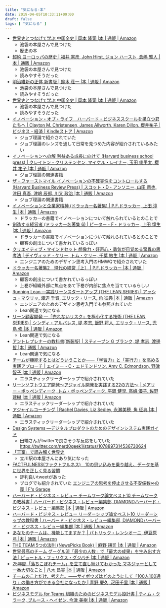 ```yaml
---
title: "気になる-本"
date: 2019-04-05T10:33:11+09:00
draft: false
tags: [ "気になる" ]
---
```


- [世界史とつなげて学ぶ 中国全史 | 岡本 隆司 |本 | 通販 | Amazon](https://www.amazon.co.jp/%E4%B8%96%E7%95%8C%E5%8F%B2%E3%81%A8%E3%81%A4%E3%81%AA%E3%81%92%E3%81%A6%E5%AD%A6%E3%81%B6-%E4%B8%AD%E5%9B%BD%E5%85%A8%E5%8F%B2-%E5%B2%A1%E6%9C%AC-%E9%9A%86%E5%8F%B8/dp/4492062122/ref=sr_1_1?__mk_ja_JP=%E3%82%AB%E3%82%BF%E3%82%AB%E3%83%8A&crid=3CHRCRZ3OXAM1&keywords=%E4%B8%96%E7%95%8C%E5%8F%B2%E3%81%A8%E3%81%A4%E3%81%AA%E3%81%92%E3%81%A6%E5%AD%A6%E3%81%B6%E4%B8%AD%E5%9B%BD%E5%8F%B2&qid=1563005918&s=gateway&sprefix=%E4%B8%96%E7%95%8C%E5%8F%B2%E3%81%A8%2Caps%2C354&sr=8-1)
  - 池袋の本屋さんで見つけた
  - 歴史の本
- [超約 ヨーロッパの歴史 | 福井 憲彦, John Hirst, ジョン ハースト, 倉嶋 雅人 |本 | 通販 | Amazon](https://www.amazon.co.jp/%E8%B6%85%E7%B4%84-%E3%83%A8%E3%83%BC%E3%83%AD%E3%83%83%E3%83%91%E3%81%AE%E6%AD%B4%E5%8F%B2-%E7%A6%8F%E4%BA%95-%E6%86%B2%E5%BD%A6/dp/4487811996/ref=sr_1_1?__mk_ja_JP=%E3%82%AB%E3%82%BF%E3%82%AB%E3%83%8A&keywords=%E8%B6%85%E8%A8%B3+%E3%83%A8%E3%83%BC%E3%83%AD%E3%83%83%E3%83%91%E3%81%AE%E6%AD%B4%E5%8F%B2&qid=1563005956&s=gateway&sr=8-1)
  - 池袋の本屋さんで見つけた
  - 読みやすそうだった
- [明治維新の正体 新書版 | 鈴木 荘一 |本 | 通販 | Amazon](https://www.amazon.co.jp/%E6%98%8E%E6%B2%BB%E7%B6%AD%E6%96%B0%E3%81%AE%E6%AD%A3%E4%BD%93-%E6%96%B0%E6%9B%B8%E7%89%88-%E9%88%B4%E6%9C%A8-%E8%8D%98%E4%B8%80/dp/4909447075/ref=sr_1_1?__mk_ja_JP=%E3%82%AB%E3%82%BF%E3%82%AB%E3%83%8A&keywords=%E6%98%8E%E6%B2%BB%E7%B6%AD%E6%96%B0%E3%81%AE%E6%AD%A3%E4%BD%93&qid=1563010586&s=gateway&sr=8-1)
  - 池袋の本屋さんで見つけた
  - 読みやすそうだった
- [世界史とつなげて学ぶ 中国全史 | 岡本 隆司 |本 | 通販 | Amazon](https://www.amazon.co.jp/%E4%B8%96%E7%95%8C%E5%8F%B2%E3%81%A8%E3%81%A4%E3%81%AA%E3%81%92%E3%81%A6%E5%AD%A6%E3%81%B6-%E4%B8%AD%E5%9B%BD%E5%85%A8%E5%8F%B2-%E5%B2%A1%E6%9C%AC-%E9%9A%86%E5%8F%B8/dp/4492062122/ref=sr_1_1?__mk_ja_JP=%E3%82%AB%E3%82%BF%E3%82%AB%E3%83%8A&keywords=%E4%B8%96%E7%95%8C%E5%8F%B2+%E4%B8%AD%E5%9B%BD%E5%8F%B2&qid=1563010549&s=gateway&sr=8-1)
  - 池袋の本屋さんで見つけた
  - 読みやすそうだった
- [イノベーション・オブ・ライフ　ハーバード・ビジネススクールを巣立つ君たちへ | Clayton M. Christensen, James Allworth, Karen Dillon, 櫻井祐子 | ビジネス・経済 | Kindleストア | Amazon](https://www.amazon.co.jp/dp/B00C37UKD0/ref=dp-kindle-redirect?_encoding=UTF8&btkr=1)
  - ジョブ理論で紹介されていた
  - ジョブ理論のレンズを通して日常を見つめた内容が紹介されているみたい
- [イノベーションへの解 利益ある成長に向けて (Harvard business school press) | クレイトン・クリステンセン, マイケル・レイナー, 玉田 俊平太, 櫻井 祐子 |本 | 通販 | Amazon](https://www.amazon.co.jp/%E3%82%A4%E3%83%8E%E3%83%99%E3%83%BC%E3%82%B7%E3%83%A7%E3%83%B3%E3%81%B8%E3%81%AE%E8%A7%A3-%E5%88%A9%E7%9B%8A%E3%81%82%E3%82%8B%E6%88%90%E9%95%B7%E3%81%AB%E5%90%91%E3%81%91%E3%81%A6-Harvard-business-school/dp/4798104930)
  - ジョブ理論の関連書籍
- [ザ・ファーストマイル イノベーションの不確実性をコントロールする (Harvard Business Review Press) | スコット・D・アンソニー, 山田 竜也, 津田 真吾, 津嶋 辰郎, 川又 政治 |本 | 通販 | Amazon](https://www.amazon.co.jp/%E3%82%B6%E3%83%BB%E3%83%95%E3%82%A1%E3%83%BC%E3%82%B9%E3%83%88%E3%83%9E%E3%82%A4%E3%83%AB-%E3%82%A4%E3%83%8E%E3%83%99%E3%83%BC%E3%82%B7%E3%83%A7%E3%83%B3%E3%81%AE%E4%B8%8D%E7%A2%BA%E5%AE%9F%E6%80%A7%E3%82%92%E3%82%B3%E3%83%B3%E3%83%88%E3%83%AD%E3%83%BC%E3%83%AB%E3%81%99%E3%82%8B-Harvard-Business-Review/dp/4798138398/ref=sr_1_1?__mk_ja_JP=%E3%82%AB%E3%82%BF%E3%82%AB%E3%83%8A&keywords=%E3%83%95%E3%82%A1%E3%83%BC%E3%82%B9%E3%83%88%E3%83%9E%E3%82%A4%E3%83%AB&qid=1559381168&s=books&sr=1-1)
  - ジョブ理論の関連書籍
- [イノベーションと企業家精神 (ドラッカー名著集) | P.F.ドラッカー, 上田 淳生 |本 | 通販 | Amazon](https://www.amazon.co.jp/%E3%82%A4%E3%83%8E%E3%83%99%E3%83%BC%E3%82%B7%E3%83%A7%E3%83%B3%E3%81%A8%E4%BC%81%E6%A5%AD%E5%AE%B6%E7%B2%BE%E7%A5%9E-%E3%83%89%E3%83%A9%E3%83%83%E3%82%AB%E3%83%BC%E5%90%8D%E8%91%97%E9%9B%86-P-F-%E3%83%89%E3%83%A9%E3%83%83%E3%82%AB%E3%83%BC/dp/4478000646/ref=pd_lpo_sbs_14_img_1?_encoding=UTF8&psc=1&refRID=D046V52DD4FH4WZ441WC)
  - ドラッカーの書籍でイノベーションについて触れられているとのことで
- [創造する経営者 (ドラッカー名著集 6) | ピーター・F・ドラッカー, 上田 惇生 |本 | 通販 | Amazon](https://www.amazon.co.jp/%E5%89%B5%E9%80%A0%E3%81%99%E3%82%8B%E7%B5%8C%E5%96%B6%E8%80%85-%E3%83%89%E3%83%A9%E3%83%83%E3%82%AB%E3%83%BC%E5%90%8D%E8%91%97%E9%9B%86-6-%E3%83%94%E3%83%BC%E3%82%BF%E3%83%BC%E3%83%BBF%E3%83%BB%E3%83%89%E3%83%A9%E3%83%83%E3%82%AB%E3%83%BC/dp/4478000565)
  - ドラッカーの書籍でイノベーションについて触れられているとのことで
  - 顧客の創出について書かれているっぽい
- [クリエイティブ・マインドセット 想像力・好奇心・勇気が目覚める驚異の思考法 | デイヴィッド・ケリー, トム・ケリー, 千葉 敏生 |本 | 通販 | Amazon](https://www.amazon.co.jp/%E3%82%AF%E3%83%AA%E3%82%A8%E3%82%A4%E3%83%86%E3%82%A3%E3%83%96%E3%83%BB%E3%83%9E%E3%82%A4%E3%83%B3%E3%83%89%E3%82%BB%E3%83%83%E3%83%88-%E6%83%B3%E5%83%8F%E5%8A%9B%E3%83%BB%E5%A5%BD%E5%A5%87%E5%BF%83%E3%83%BB%E5%8B%87%E6%B0%97%E3%81%8C%E7%9B%AE%E8%A6%9A%E3%82%81%E3%82%8B%E9%A9%9A%E7%95%B0%E3%81%AE%E6%80%9D%E8%80%83%E6%B3%95-%E3%83%87%E3%82%A4%E3%83%B4%E3%82%A3%E3%83%83%E3%83%89%E3%83%BB%E3%82%B1%E3%83%AA%E3%83%BC/dp/4822250253)
  - エンジニアのためのデザイン思考入門のHMWQで紹介されていた
- [ドラッカー名著集2　現代の経営［上］ | P.F.ドラッカー |本 | 通販 | Amazon](https://www.amazon.co.jp/%E3%83%89%E3%83%A9%E3%83%83%E3%82%AB%E3%83%BC%E5%90%8D%E8%91%97%E9%9B%862-%E7%8F%BE%E4%BB%A3%E3%81%AE%E7%B5%8C%E5%96%B6%EF%BC%BB%E4%B8%8A%EF%BC%BD-P-F-%E3%83%89%E3%83%A9%E3%83%83%E3%82%AB%E3%83%BC/dp/4478307008)
  - 顧客の創出について書かれているっぽい
  - 上巻が組織外部に焦点をあて下巻が内部に焦点を当てているらしい
- [Running Lean ―実践リーンスタートアップ (THE LEAN SERIES) | アッシュ・マウリャ, 渡辺 千賀, エリック・リース, 角 征典 |本 | 通販 | Amazon](https://www.amazon.co.jp/Running-Lean-%E2%80%95%E5%AE%9F%E8%B7%B5%E3%83%AA%E3%83%BC%E3%83%B3%E3%82%B9%E3%82%BF%E3%83%BC%E3%83%88%E3%82%A2%E3%83%83%E3%83%97-LEAN-%E3%82%A2%E3%83%83%E3%82%B7%E3%83%A5%E3%83%BB%E3%83%9E%E3%82%A6%E3%83%AA%E3%83%A3/dp/4873115914/ref=sr_1_2?__mk_ja_JP=%E3%82%AB%E3%82%BF%E3%82%AB%E3%83%8A&keywords=lean&qid=1558058801&s=gateway&sr=8-2)
  - エンジニアのためのデザイン思考入門でも参照されていた
  - Lean関連で気になる
- [リーン顧客開発 ―「売れないリスク」を極小化する技術 (THE LEAN SERIES) | シンディ・アルバレス, 堤 孝志, 飯野 将人, エリック・リース, 児島 修 |本 | 通販 | Amazon](https://www.amazon.co.jp/%E3%83%AA%E3%83%BC%E3%83%B3%E9%A1%A7%E5%AE%A2%E9%96%8B%E7%99%BA-%E2%80%95%E3%80%8C%E5%A3%B2%E3%82%8C%E3%81%AA%E3%81%84%E3%83%AA%E3%82%B9%E3%82%AF%E3%80%8D%E3%82%92%E6%A5%B5%E5%B0%8F%E5%8C%96%E3%81%99%E3%82%8B%E6%8A%80%E8%A1%93-LEAN-%E3%82%B7%E3%83%B3%E3%83%87%E3%82%A3%E3%83%BB%E3%82%A2%E3%83%AB%E3%83%90%E3%83%AC%E3%82%B9/dp/4873117216/ref=sr_1_15?__mk_ja_JP=%E3%82%AB%E3%82%BF%E3%82%AB%E3%83%8A&keywords=lean&qid=1558058801&s=gateway&sr=8-15)
  - Lean関連で気になる
- [アントレプレナーの教科書[新装版] | スティーブン G ブランク, 堤 孝志, 渡邊 哲 |本 | 通販 | Amazon](https://www.amazon.co.jp/%E3%82%A2%E3%83%B3%E3%83%88%E3%83%AC%E3%83%97%E3%83%AC%E3%83%8A%E3%83%BC%E3%81%AE%E6%95%99%E7%A7%91%E6%9B%B8-%E6%96%B0%E8%A3%85%E7%89%88-%E3%82%B9%E3%83%86%E3%82%A3%E3%83%BC%E3%83%96%E3%83%B3-G-%E3%83%96%E3%83%A9%E3%83%B3%E3%82%AF/dp/4798143839/ref=pd_sbs_14_6/358-7654772-3693648?_encoding=UTF8&pd_rd_i=4798143839&pd_rd_r=12276c47-7849-11e9-8a2e-db5fc0625183&pd_rd_w=ftYrO&pd_rd_wg=bkq90&pf_rd_p=ad2ea29d-ea11-483c-9db2-6b5875bb9b73&pf_rd_r=CBTHBEZCZBVBNFE0JKX1&psc=1&refRID=CBTHBEZCZBVBNFE0JKX1)
  - Lean関連で気になる
- [チームが機能するとはどういうことか――「学習力」と「実行力」を高める実践アプローチ | エイミー・C・エドモンドソン, Amy C. Edmondson, 野津 智子 |本 | 通販 | Amazon](https://www.amazon.co.jp/%E3%83%81%E3%83%BC%E3%83%A0%E3%81%8C%E6%A9%9F%E8%83%BD%E3%81%99%E3%82%8B%E3%81%A8%E3%81%AF%E3%81%A9%E3%81%86%E3%81%84%E3%81%86%E3%81%93%E3%81%A8%E3%81%8B%E2%80%95%E2%80%95%E3%80%8C%E5%AD%A6%E7%BF%92%E5%8A%9B%E3%80%8D%E3%81%A8%E3%80%8C%E5%AE%9F%E8%A1%8C%E5%8A%9B%E3%80%8D%E3%82%92%E9%AB%98%E3%82%81%E3%82%8B%E5%AE%9F%E8%B7%B5%E3%82%A2%E3%83%97%E3%83%AD%E3%83%BC%E3%83%81-%E3%82%A8%E3%82%A4%E3%83%9F%E3%83%BC%E3%83%BBC%E3%83%BB%E3%82%A8%E3%83%89%E3%83%A2%E3%83%B3%E3%83%89%E3%82%BD%E3%83%B3/dp/4862761828/ref=sr_1_1?__mk_ja_JP=%E3%82%AB%E3%82%BF%E3%82%AB%E3%83%8A&crid=1QW6XJQ69CTW9&keywords=%E3%83%81%E3%83%BC%E3%83%A0%E3%81%8C%E6%A9%9F%E8%83%BD%E3%81%99%E3%82%8B%E3%81%A8%E3%81%AF%E3%81%A9%E3%81%86%E3%81%84%E3%81%86%E3%81%93%E3%81%A8%E3%81%8B&qid=1554556024&s=gateway&sprefix=%E3%83%81%E3%83%BC%E3%83%A0%E3%81%8C%E6%A9%9F%E8%83%BD%2Caps%2C363&sr=8-1)
    - エラスティックリーダーシップで紹介されていた
- [リーンソフトウエア開発～アジャイル開発を実践する22の方法～ | メアリー・ポッペンディーク, トム・ポッペンディーク, 平鍋 健児, 高嶋 優子, 佐野 建樹 |本 | 通販 | Amazon](https://www.amazon.co.jp/%E3%83%AA%E3%83%BC%E3%83%B3%E3%82%BD%E3%83%95%E3%83%88%E3%82%A6%E3%82%A8%E3%82%A2%E9%96%8B%E7%99%BA%EF%BD%9E%E3%82%A2%E3%82%B8%E3%83%A3%E3%82%A4%E3%83%AB%E9%96%8B%E7%99%BA%E3%82%92%E5%AE%9F%E8%B7%B5%E3%81%99%E3%82%8B22%E3%81%AE%E6%96%B9%E6%B3%95%EF%BD%9E-%E3%83%A1%E3%82%A2%E3%83%AA%E3%83%BC%E3%83%BB%E3%83%9D%E3%83%83%E3%83%9A%E3%83%B3%E3%83%87%E3%82%A3%E3%83%BC%E3%82%AF/dp/4822281930/ref=sr_1_2?__mk_ja_JP=%E3%82%AB%E3%82%BF%E3%82%AB%E3%83%8A&keywords=%E3%83%AA%E3%83%BC%E3%83%B3%E3%82%BD%E3%83%95%E3%83%88%E3%82%A6%E3%82%A7%E3%82%A2%E9%96%8B%E7%99%BA&qid=1554556081&s=gateway&sr=8-2)
    - エラスティックリーダーシップで紹介されていた
- [アジャイルコーチング | Rachel Davies, Liz Sedley, 永瀬美穂, 角 征典 |本 | 通販 | Amazon](https://www.amazon.co.jp/%E3%82%A2%E3%82%B8%E3%83%A3%E3%82%A4%E3%83%AB%E3%82%B3%E3%83%BC%E3%83%81%E3%83%B3%E3%82%B0-Rachel-Davies/dp/4274219372/ref=sr_1_1?__mk_ja_JP=%E3%82%AB%E3%82%BF%E3%82%AB%E3%83%8A&keywords=%E3%82%A2%E3%82%B8%E3%83%A3%E3%82%A4%E3%83%AB%E3%82%B3%E3%83%BC%E3%83%81%E3%83%B3%E3%82%B0&qid=1554555997&s=gateway&sr=8-1)
    - エラスティックリーダーシップで紹介されていた
- [Design Systems ―デジタルプロダクトのためのデザインシステム実践ガイド](https://amzn.to/2EXczsG)
    - 田端さんがtwitterで良さそうな反応をしていた https://twitter.com/nerd0geek1/status/1078897314536730624
- [「王室」で読み解く世界史](https://amzn.to/2EXB6OB)
    - 立川駅の本屋さんにあり気になった
- [FACTFULNESS(ファクトフルネス)　10の思い込みを乗り越え、データを基に世界を正しく見る習慣](https://amzn.to/2TE1r7G)
    - 評判良いtweetがあった
    - ブログでも紹介されていた [エンジニアの思考を停止させる不安係数∞の罠 | F's Garage](https://f-shin.net/fsgarage/6749)
- [ハーバード・ビジネス・レビュー チームワーク論文ベスト10 チームワークの教科書 | ハーバード・ビジネス・レビュー編集部, DIAMONDハーバード・ビジネス・レビュー編集部 |本 | 通販 | Amazon](https://www.amazon.co.jp/%E3%83%8F%E3%83%BC%E3%83%90%E3%83%BC%E3%83%89%E3%83%BB%E3%83%93%E3%82%B8%E3%83%8D%E3%82%B9%E3%83%BB%E3%83%AC%E3%83%93%E3%83%A5%E3%83%BC-%E3%83%81%E3%83%BC%E3%83%A0%E3%83%AF%E3%83%BC%E3%82%AF%E8%AB%96%E6%96%87%E3%83%99%E3%82%B9%E3%83%8810-%E3%83%81%E3%83%BC%E3%83%A0%E3%83%AF%E3%83%BC%E3%82%AF%E3%81%AE%E6%95%99%E7%A7%91%E6%9B%B8-%E3%83%8F%E3%83%BC%E3%83%90%E3%83%BC%E3%83%89%E3%83%BB%E3%83%93%E3%82%B8%E3%83%8D%E3%82%B9%E3%83%BB%E3%83%AC%E3%83%93%E3%83%A5%E3%83%BC%E7%B7%A8%E9%9B%86%E9%83%A8/dp/4478106940/ref=sr_1_49?__mk_ja_JP=%E3%82%AB%E3%82%BF%E3%82%AB%E3%83%8A&keywords=%E3%83%81%E3%83%BC%E3%83%A0&qid=1554427624&s=gateway&sr=8-49)
- [ハーバード・ビジネス・レビュー リーダーシップ論文ベスト10 リーダーシップの教科書 | ハーバード・ビジネス・レビュー編集部, DIAMONDハーバード・ビジネス・レビュー編集部 |本 | 通販 | Amazon](https://www.amazon.co.jp/%E3%83%8F%E3%83%BC%E3%83%90%E3%83%BC%E3%83%89%E3%83%BB%E3%83%93%E3%82%B8%E3%83%8D%E3%82%B9%E3%83%BB%E3%83%AC%E3%83%93%E3%83%A5%E3%83%BC-%E3%83%AA%E3%83%BC%E3%83%80%E3%83%BC%E3%82%B7%E3%83%83%E3%83%97%E8%AB%96%E6%96%87%E3%83%99%E3%82%B9%E3%83%8810-%E3%83%AA%E3%83%BC%E3%83%80%E3%83%BC%E3%82%B7%E3%83%83%E3%83%97%E3%81%AE%E6%95%99%E7%A7%91%E6%9B%B8-%E3%83%8F%E3%83%BC%E3%83%90%E3%83%BC%E3%83%89%E3%83%BB%E3%83%93%E3%82%B8%E3%83%8D%E3%82%B9%E3%83%BB%E3%83%AC%E3%83%93%E3%83%A5%E3%83%BC%E7%B7%A8%E9%9B%86%E9%83%A8/dp/4478106649/ref=pd_sim_0_4/358-7654772-3693648?_encoding=UTF8&pd_rd_i=4478106649&pd_rd_r=17204717-5742-11e9-815c-3130d23b12d1&pd_rd_w=1zHLd&pd_rd_wg=KymjE&pf_rd_p=b88353e4-7ed3-4da1-bc65-341dfa3a88ce&pf_rd_r=7MDNPVQ7F6N724Z29885&psc=1&refRID=7MDNPVQ7F6N724Z29885)
- [あなたのチームは、機能してますか？ | パトリック・レンシオーニ, 伊豆原 弓 |本 | 通販 | Amazon](https://www.amazon.co.jp/%E3%81%82%E3%81%AA%E3%81%9F%E3%81%AE%E3%83%81%E3%83%BC%E3%83%A0%E3%81%AF%E3%80%81%E6%A9%9F%E8%83%BD%E3%81%97%E3%81%A6%E3%81%BE%E3%81%99%E3%81%8B%EF%BC%9F-%E3%83%91%E3%83%88%E3%83%AA%E3%83%83%E3%82%AF%E3%83%BB%E3%83%AC%E3%83%B3%E3%82%B7%E3%82%AA%E3%83%BC%E3%83%8B/dp/4798103683/ref=sr_1_1?__mk_ja_JP=%E3%82%AB%E3%82%BF%E3%82%AB%E3%83%8A&keywords=%E3%81%82%E3%81%AA%E3%81%9F%E3%81%AE%E3%83%81%E3%83%BC%E3%83%A0&qid=1554427576&s=gateway&sr=8-1-spell)
- [THE TEAM 5つの法則 (NewsPicks Book) | 麻野 耕司 |本 | 通販 | Amazon](https://www.amazon.co.jp/TEAM-5%E3%81%A4%E3%81%AE%E6%B3%95%E5%89%87-NewsPicks-Book/dp/4344034546/ref=sr_1_1?__mk_ja_JP=%E3%82%AB%E3%82%BF%E3%82%AB%E3%83%8A&keywords=%E3%83%81%E3%83%BC%E3%83%A0&qid=1554427624&s=gateway&sr=8-1)
- [世界最高のチーム グーグル流「最少の人数」で「最大の成果」を生み出す方法 | ピョートル・フェリクス・グジバチ |本 | 通販 | Amazon](https://www.amazon.co.jp/%E4%B8%96%E7%95%8C%E6%9C%80%E9%AB%98%E3%81%AE%E3%83%81%E3%83%BC%E3%83%A0-%E3%82%B0%E3%83%BC%E3%82%B0%E3%83%AB%E6%B5%81%E3%80%8C%E6%9C%80%E5%B0%91%E3%81%AE%E4%BA%BA%E6%95%B0%E3%80%8D%E3%81%A7%E3%80%8C%E6%9C%80%E5%A4%A7%E3%81%AE%E6%88%90%E6%9E%9C%E3%80%8D%E3%82%92%E7%94%9F%E3%81%BF%E5%87%BA%E3%81%99%E6%96%B9%E6%B3%95-%E3%83%94%E3%83%A7%E3%83%BC%E3%83%88%E3%83%AB%E3%83%BB%E3%83%95%E3%82%A7%E3%83%AA%E3%82%AF%E3%82%B9%E3%83%BB%E3%82%B0%E3%82%B8%E3%83%90%E3%83%81/dp/4023317284/ref=sr_1_4?__mk_ja_JP=%E3%82%AB%E3%82%BF%E3%82%AB%E3%83%8A&keywords=%E3%83%81%E3%83%BC%E3%83%A0&qid=1554427624&s=gateway&sr=8-4)
- [25年間「落ちこぼれチーム」を立て直し続けてわかった マネジャーとして一番大切なこと | 八木 昌実 |本 | 通販 | Amazon](https://www.amazon.co.jp/25%E5%B9%B4%E9%96%93%E3%80%8C%E8%90%BD%E3%81%A1%E3%81%93%E3%81%BC%E3%82%8C%E3%83%81%E3%83%BC%E3%83%A0%E3%80%8D%E3%82%92%E7%AB%8B%E3%81%A6%E7%9B%B4%E3%81%97%E7%B6%9A%E3%81%91%E3%81%A6%E3%82%8F%E3%81%8B%E3%81%A3%E3%81%9F-%E3%83%9E%E3%83%8D%E3%82%B8%E3%83%A3%E3%83%BC%E3%81%A8%E3%81%97%E3%81%A6%E4%B8%80%E7%95%AA%E5%A4%A7%E5%88%87%E3%81%AA%E3%81%93%E3%81%A8-%E5%85%AB%E6%9C%A8-%E6%98%8C%E5%AE%9F/dp/4478104506/ref=sr_1_7?__mk_ja_JP=%E3%82%AB%E3%82%BF%E3%82%AB%E3%83%8A&keywords=%E3%83%81%E3%83%BC%E3%83%A0&qid=1554427624&s=gateway&sr=8-7)
- [チームのことだけ、考えた。――サイボウズはどのようにして「100人100通り」の働き方ができる会社になったか | 青野 慶久, 疋田千里 |本 | 通販 | Amazon](https://www.amazon.co.jp/%E3%83%81%E3%83%BC%E3%83%A0%E3%81%AE%E3%81%93%E3%81%A8%E3%81%A0%E3%81%91%E3%80%81%E8%80%83%E3%81%88%E3%81%9F%E3%80%82%E2%80%95%E2%80%95%E3%82%B5%E3%82%A4%E3%83%9C%E3%82%A6%E3%82%BA%E3%81%AF%E3%81%A9%E3%81%AE%E3%82%88%E3%81%86%E3%81%AB%E3%81%97%E3%81%A6%E3%80%8C100%E4%BA%BA100%E9%80%9A%E3%82%8A%E3%80%8D%E3%81%AE%E5%83%8D%E3%81%8D%E6%96%B9%E3%81%8C%E3%81%A7%E3%81%8D%E3%82%8B%E4%BC%9A%E7%A4%BE%E3%81%AB%E3%81%AA%E3%81%A3%E3%81%9F%E3%81%8B-%E9%9D%92%E9%87%8E-%E6%85%B6%E4%B9%85/dp/4478068410/ref=sr_1_9?__mk_ja_JP=%E3%82%AB%E3%82%BF%E3%82%AB%E3%83%8A&keywords=%E3%83%81%E3%83%BC%E3%83%A0&qid=1554427624&s=gateway&sr=8-9)
- [ビジネスモデル for Teams 組織のためのビジネスモデル設計書 | ティム・クラーク, ブルース・ヘイゼン, 今津 美樹 |本 | 通販 | Amazon](https://www.amazon.co.jp/%E3%83%93%E3%82%B8%E3%83%8D%E3%82%B9%E3%83%A2%E3%83%87%E3%83%AB-Teams-%E7%B5%84%E7%B9%94%E3%81%AE%E3%81%9F%E3%82%81%E3%81%AE%E3%83%93%E3%82%B8%E3%83%8D%E3%82%B9%E3%83%A2%E3%83%87%E3%83%AB%E8%A8%AD%E8%A8%88%E6%9B%B8-%E3%83%86%E3%82%A3%E3%83%A0%E3%83%BB%E3%82%AF%E3%83%A9%E3%83%BC%E3%82%AF/dp/4798152005/ref=sr_1_20?__mk_ja_JP=%E3%82%AB%E3%82%BF%E3%82%AB%E3%83%8A&keywords=%E3%83%81%E3%83%BC%E3%83%A0&qid=1554427624&s=gateway&sr=8-20)
